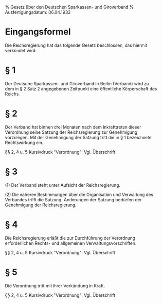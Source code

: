 % Gesetz über den Deutschen Sparkassen- und Giroverband
% Ausfertigungsdatum: 06.04.1933
 
# Eingangsformel

Die Reichsregierung hat das folgende Gesetz beschlossen, das hiermit verkündet wird:

# § 1

Der Deutsche Sparkassen- und Giroverband in Berlin (Verband) wird zu dem in § 2 Satz 2 angegebenen Zeitpunkt eine öffentliche Körperschaft des Reichs.

# § 2

Der Verband hat binnen drei Monaten nach dem Inkrafttreten dieser Verordnung seine Satzung der Reichsregierung zur Genehmigung vorzulegen. Mit der Genehmigung der Satzung tritt die in § 1 bezeichnete Rechtswirkung ein.

§§ 2, 4 u. 5 Kursivdruck "Verordnung": Vgl. Überschrift

# § 3

(1) Der Verband steht unter Aufsicht der Reichsregierung.

(2) Die näheren Bestimmungen über die Organisation und Verwaltung des Verbandes trifft die Satzung. Änderungen der Satzung bedürfen der Genehmigung der Reichsregierung.

# § 4

Die Reichsregierung erläßt die zur Durchführung der Verordnung erforderlichen Rechts- und allgemeinen Verwaltungsvorschriften.

§§ 2, 4 u. 5 Kursivdruck "Verordnung": Vgl. Überschrift

# § 5

Die Verordnung tritt mit ihrer Verkündung in Kraft.

§§ 2, 4 u. 5 Kursivdruck "Verordnung": Vgl. Überschrift
